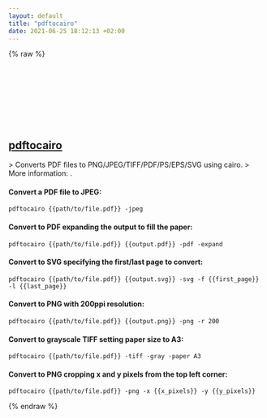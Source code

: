 ```yaml
---
layout: default
title: "pdftocairo"
date: 2021-06-25 18:12:13 +02:00
---
```

{% raw %}
<h2 id="pdftocairo">
  <a href="/en/common/pdftocairo.html">pdftocairo</a> <a href="#pdftocairo"><svg class="icon">
    <use href="/assets/images/unicode_sprite.svg#link" />
  </svg></a>
</h2>
> Converts PDF files to PNG/JPEG/TIFF/PDF/PS/EPS/SVG using cairo.
> More information: <https://poppler.freedesktop.org>.

#### Convert a PDF file to JPEG:
```shell
pdftocairo {{path/to/file.pdf}} -jpeg
```
#### Convert to PDF expanding the output to fill the paper:
```shell
pdftocairo {{path/to/file.pdf}} {{output.pdf}} -pdf -expand
```
#### Convert to SVG specifying the first/last page to convert:
```shell
pdftocairo {{path/to/file.pdf}} {{output.svg}} -svg -f {{first_page}} -l {{last_page}}
```
#### Convert to PNG with 200ppi resolution:
```shell
pdftocairo {{path/to/file.pdf}} {{output.png}} -png -r 200
```
#### Convert to grayscale TIFF setting paper size to A3:
```shell
pdftocairo {{path/to/file.pdf}} -tiff -gray -paper A3
```
#### Convert to PNG cropping x and y pixels from the top left corner:
```shell
pdftocairo {{path/to/file.pdf}} -png -x {{x_pixels}} -y {{y_pixels}}
```
{% endraw %}